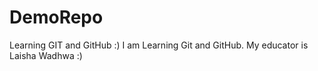 # DemoRepo
Learning GIT and GitHub :)
I am Learning Git and GitHub.
My educator is Laisha Wadhwa :)
